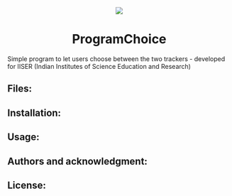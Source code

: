 
 <p align="center">
  <img src="http://richardsondaniel.co.uk/KidsApp/img/english/animals/mouse.png"/>
</p>

# <center> ProgramChoice</center>
Simple program to let users choose between the two trackers -  developed for IISER (Indian Institutes of Science Education and Research)

## Files:

## Installation:

## Usage:

## Authors and acknowledgment:

## License:


